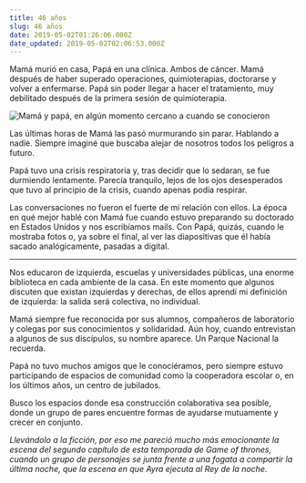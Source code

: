 ```yaml
---
title: 46 años
slug: 46 años
date: 2019-05-02T01:26:06.000Z
date_updated: 2019-05-02T02:06:53.000Z
---
```


Mamá murió en casa, Papá en una clínica. Ambos de cáncer. Mamá después de haber superado operaciones, quimioterapias, doctorarse y volver a enfermarse. Papá sin poder llegar a hacer el tratamiento, muy debilitado después de la primera sesión de quimioterapia.

![Mamá y papá, en algún momento cercano a cuando se conocieron](/assets/images/2019/05/2017-03-13-0059-1.jpg)

Las últimas horas de Mamá las pasó murmurando sin parar. Hablando a nadie. Siempre imaginé que buscaba alejar de nosotros todos los peligros a futuro.

Papá tuvo una crisis respiratoria y, tras decidir que lo sedaran, se fue durmiendo lentamente. Parecía tranquilo, lejos de los ojos desesperados que tuvo al principio de la crisis, cuando apenas podía respirar.

Las conversaciones no fueron el fuerte de mi relación con ellos. La época en qué mejor hablé con Mamá fue cuando estuvo preparando su doctorado en Estados Unidos y nos escribíamos mails. Con Papá, quizás, cuando le mostraba fotos o, ya sobre el final, al ver las diapositivas que él había sacado analógicamente, pasadas a digital.

---

Nos educaron de izquierda, escuelas y universidades públicas, una enorme biblioteca en cada ambiente de la casa. En este momento que algunos discuten que existan izquierdas y derechas, de ellos aprendí mi definición de izquierda: la salida será colectiva, no individual. 

Mamá siempre fue reconocida por sus alumnos, compañeros de laboratorio y colegas por sus conocimientos y solidaridad. Aún hoy, cuando entrevistan a algunos de sus discípulos, su nombre aparece. Un Parque Nacional la recuerda.

Papá no tuvo muchos amigos que le conociéramos, pero siempre estuvo participando de espacios de comunidad como la cooperadora escolar o, en los últimos años, un centro de jubilados.

Busco los espacios donde esa construcción colaborativa sea posible, donde un grupo de pares encuentre formas de ayudarse mutuamente y crecer en conjunto. 

*Llevándolo a la ficción, por eso me pareció mucho más emocionante la escena del segundo capítulo de esta temporada de Game of thrones, cuando un grupo de personajes se junta frente a una fogata a compartir la última noche, que la escena en que Ayra ejecuta al Rey de la noche.*
